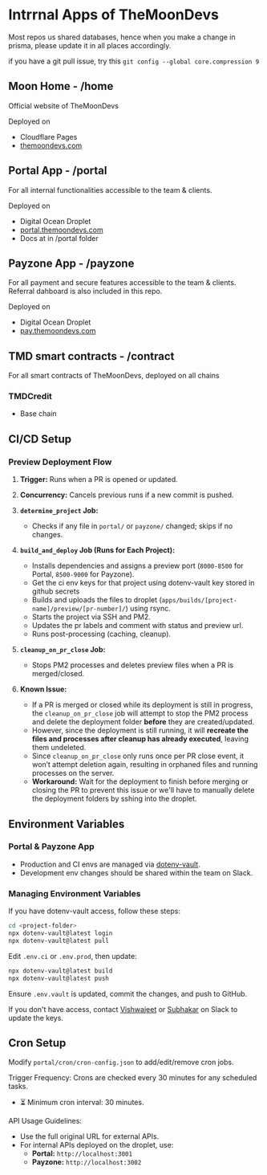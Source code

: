 # Intrrnal Apps of TheMoonDevs

Most repos us shared databases, hence when you make a change in prisma, please update it in all places accordingly.

if you have a git pull issue, try this
`git config --global core.compression 9`

## Moon Home - /home

Official website of TheMoonDevs

Deployed on

- Cloudflare Pages
- [themoondevs.com](http://themoondevs.com)

## Portal App - /portal

For all internal functionalities accessible to the team & clients.

Deployed on

- Digital Ocean Droplet
- [portal.themoondevs.com](http://portal.themoondevs.com)
- Docs at in /portal folder

## Payzone App - /payzone

For all payment and secure features accessible to the team & clients.
Referral dahboard is also included in this repo.

Deployed on

- Digital Ocean Droplet
- [pay.themoondevs.com](http://portal.themoondevs.com)

## TMD smart contracts - /contract

For all smart contracts of TheMoonDevs, deployed on all chains

### TMDCredit

- Base chain


## CI/CD Setup

### Preview Deployment Flow  
1. **Trigger:** Runs when a PR is opened or updated.  
2. **Concurrency:** Cancels previous runs if a new commit is pushed.  
3. **`determine_project` Job:**  
   - Checks if any file in `portal/` or `payzone/` changed; skips if no changes.  
4. **`build_and_deploy` Job (Runs for Each Project):**  
   - Installs dependencies and assigns a preview port (`8000-8500` for Portal, `8500-9000` for Payzone). 
   - Get the ci env keys for that project using dotenv-vault key stored in github secrets
   - Builds and uploads the files to droplet (`apps/builds/[project-name]/preview/[pr-number]/`) using rsync.
   - Starts the project via SSH and PM2.  
   - Updates the pr labels and comment with status and preview url.
   - Runs post-processing (caching, cleanup).  
  
5. **`cleanup_on_pr_close` Job:**  
   - Stops PM2 processes and deletes preview files when a PR is merged/closed.  
6. **Known Issue:**  
   - If a PR is merged or closed while its deployment is still in progress, the `cleanup_on_pr_close` job will attempt to stop the PM2 process and delete the deployment folder **before** they are created/updated.
   - However, since the deployment is still running, it will **recreate the files and processes after cleanup has already executed**, leaving them undeleted.  
   - Since `cleanup_on_pr_close` only runs once per PR close event, it won’t attempt deletion again, resulting in orphaned files and running processes on the server.  
   - **Workaround:** Wait for the deployment to finish before merging or closing the PR to prevent this issue or we'll have to manually delete the deployment folders by sshing into the droplet.


## Environment Variables
### Portal & Payzone App
- Production and CI envs are managed via [dotenv-vault](https://vault.dotenv.org/ui/ui1/organization/3wFqnV/projects).  
- Development env changes should be shared within the team on Slack.  

### Managing Environment Variables
If you have dotenv-vault access, follow these steps:  

```sh
cd <project-folder>
npx dotenv-vault@latest login
npx dotenv-vault@latest pull
```

Edit `.env.ci` or `.env.prod`, then update:  

```sh
npx dotenv-vault@latest build
npx dotenv-vault@latest push
```

Ensure `.env.vault` is updated, commit the changes, and push to GitHub.  

If you don't have access, contact [Vishwajeet](https://themoondevs.slack.com/archives/D06MRE6B0EN) or [Subhakar](https://themoondevs.slack.com/archives/D06MRB013K5) on Slack to update the keys.

## Cron Setup
Modify `portal/cron/cron-config.json` to add/edit/remove cron jobs.  
  
Trigger Frequency: Crons are checked every 30 minutes for any scheduled tasks.

- ⏳ Minimum cron interval: 30 minutes.

API Usage Guidelines:
- Use the full original URL for external APIs.  
- For internal APIs deployed on the droplet, use:  
  - **Portal:** `http://localhost:3001`  
  - **Payzone:** `http://localhost:3002`  
